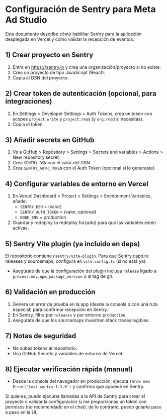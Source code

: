 # Configuración de Sentry para Meta Ad Studio

Este documento describe cómo habilitar Sentry para la aplicación desplegada en Vercel y cómo validar la recepción de eventos.

## 1) Crear proyecto en Sentry
1. Entra en https://sentry.io y crea una organización/proyecto si no existe.
2. Crea un proyecto de tipo JavaScript (React).
3. Copia el DSN del proyecto.

## 2) Crear token de autenticación (opcional, para integraciones)
1. En Settings > Developer Settings > Auth Tokens, crea un token con scopes `project:write` y `project:read` (y `org:read` si necesitas).
2. Copia el token.

## 3) Añadir secrets en GitHub
1. Ve a GitHub > Repository > Settings > Secrets and variables > Actions > New repository secret.
2. Crea `SENTRY_DSN` con el valor del DSN.
3. Crea `SENTRY_AUTH_TOKEN` con el Auth Token (opcional si lo generaste).

## 4) Configurar variables de entorno en Vercel
1. En Vercel Dashboard > Project > Settings > Environment Variables, añade:
   - `SENTRY_DSN` = (valor)
   - `SENTRY_AUTH_TOKEN` = (valor, optional)
   - `NODE_ENV` = production
2. Guardar y redeploy (o redeploy forzado) para que las variables estén activas.

## 5) Sentry Vite plugin (ya incluido en deps)
El repositorio contiene `@sentry/vite-plugin`. Para que Sentry capture releases y sourcemaps, configura en `vite.config.ts` (si no está ya):

- Asegúrate de que la configuración del plugin incluya `release` ligado a `process.env.npm_package_version` o al tag de git.

## 6) Validación en producción
1. Genera un error de prueba en la app (desde la consola o con una ruta especial) para confirmar recepción en Sentry.
2. En Sentry, filtra por `releases` y por entorno `production`.
3. Asegúrate de que los sourcemaps muestren stack traces legibles.

## 7) Notas de seguridad
- No subas tokens al repositorio.
- Usa GitHub Secrets y variables de entorno de Vercel.

## 8) Ejecutar verificación rápida (manual)
- Desde la consola del navegador en producción, ejecuta `throw new Error('test-sentry-1.1.0')` y confirma que aparece en Sentry.


Si quieres, puedo ejecutar llamadas a la API de Sentry para crear el proyecto o validar la configuración si me proporcionas un token con permisos (no recomendado en el chat); de lo contrario, puedo guiarte paso a paso en la UI.
